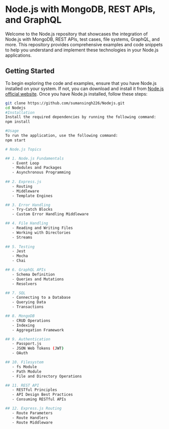 # Node.js with MongoDB, REST APIs, and GraphQL

Welcome to the Node.js repository that showcases the integration of Node.js with MongoDB, REST APIs, test cases, file systems, GraphQL, and more. This repository provides comprehensive examples and code snippets to help you understand and implement these technologies in your Node.js applications.

## Getting Started

To begin exploring the code and examples, ensure that you have Node.js installed on your system. If not, you can download and install it from [Node.js official website](https://nodejs.org/). Once you have Node.js installed, follow these steps:

```bash
git clone https://github.com/sumansingh226/Nodejs.git
cd Nodejs
#Installation
Install the required dependencies by running the following command:
npm install

#Usage
To run the application, use the following command:
npm start

# Node.js Topics

## 1. Node.js Fundamentals
   - Event Loop
   - Modules and Packages
   - Asynchronous Programming
   
## 2. Express.js
   - Routing
   - Middleware
   - Template Engines

## 3. Error Handling
   - Try-Catch Blocks
   - Custom Error Handling Middleware

## 4. File Handling
   - Reading and Writing Files
   - Working with Directories
   - Streams
   
## 5. Testing
   - Jest
   - Mocha
   - Chai

## 6. GraphQL APIs
   - Schema Definition
   - Queries and Mutations
   - Resolvers

## 7. SQL
   - Connecting to a Database
   - Querying Data
   - Transactions

## 8. MongoDB
   - CRUD Operations
   - Indexing
   - Aggregation Framework

## 9. Authentication
   - Passport.js
   - JSON Web Tokens (JWT)
   - OAuth

## 10. Filesystem
   - fs Module
   - Path Module
   - File and Directory Operations

## 11. REST API
   - RESTful Principles
   - API Design Best Practices
   - Consuming RESTful APIs

## 12. Express.js Routing
   - Route Parameters
   - Route Handlers
   - Route Middleware
